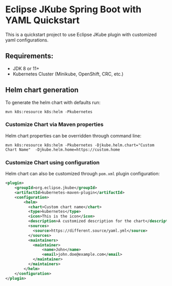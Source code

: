 # Eclipse JKube Spring Boot with YAML Quickstart

This is a quickstart project to use Eclipse JKube plugin with customized yaml configurations.

## Requirements:

- JDK 8 or 11+
- Kubernetes Cluster (Minikube, OpenShift, CRC, etc.)

## Helm chart generation

To generate the helm chart with defaults run:
```shell script
mvn k8s:resource k8s:helm -Pkubernetes
```

### Customize Chart via Maven properties

Helm chart properties can be overridden through command line:
```shell script
mvn k8s:resource k8s:helm -Pkubernetes -Djkube.helm.chart="Custom Chart Name"  -Djkube.helm.home=https://custom.home
```

### Customize Chart using configuration

Helm chart can also be customized through `pom.xml` plugin configuration:
```xml
<plugin>
    <groupId>org.eclipse.jkube</groupId>
    <artifactId>kubernetes-maven-plugin</artifactId>
    <configuration>
        <helm>
          <chart>Custom chart name</chart>
          <type>kubernetes</type>
          <icon>This is the icon</icon>
          <description>A customized description for the chart</description>
          <sources>
            <source>https://different.source/yaml.yml</source>
          </sources>
          <maintainers>
            <maintainer>
                <name>John</name>
                <email>john.doe@example.com</email>
            </maintainer>
          </maintainers>
        </helm>
    </configuration>
</plugin>
```